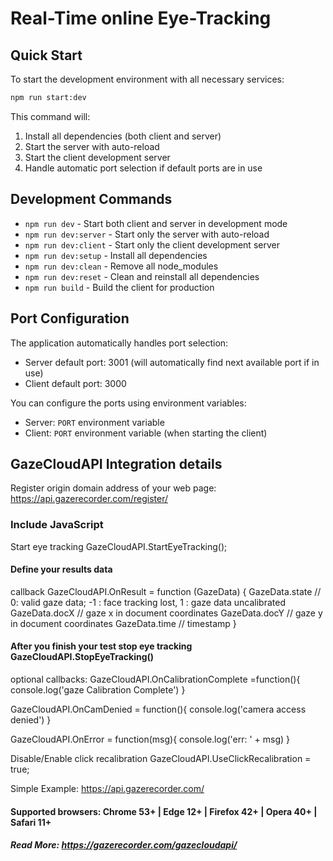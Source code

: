 # Real-Time online Eye-Tracking

## Quick Start

To start the development environment with all necessary services:

```bash
npm run start:dev
```

This command will:

1. Install all dependencies (both client and server)
2. Start the server with auto-reload
3. Start the client development server
4. Handle automatic port selection if default ports are in use

## Development Commands

- `npm run dev` - Start both client and server in development mode
- `npm run dev:server` - Start only the server with auto-reload
- `npm run dev:client` - Start only the client development server
- `npm run dev:setup` - Install all dependencies
- `npm run dev:clean` - Remove all node_modules
- `npm run dev:reset` - Clean and reinstall all dependencies
- `npm run build` - Build the client for production

## Port Configuration

The application automatically handles port selection:

- Server default port: 3001 (will automatically find next available port if in use)
- Client default port: 3000

You can configure the ports using environment variables:

- Server: `PORT` environment variable
- Client: `PORT` environment variable (when starting the client)

## GazeCloudAPI Integration details

Register origin domain address of your web page: <https://api.gazerecorder.com/register/>

### Include JavaScript

<script src="https://api.gazerecorder.com/GazeCloudAPI.js" ></script>
Start eye tracking GazeCloudAPI.StartEyeTracking();

#### Define your results data

callback GazeCloudAPI.OnResult = function (GazeData) { GazeData.state // 0: valid gaze data; -1 : face tracking lost, 1 : gaze data uncalibrated GazeData.docX // gaze x in document coordinates GazeData.docY // gaze y in document coordinates GazeData.time // timestamp }

#### After you finish your test stop eye tracking GazeCloudAPI.StopEyeTracking()

optional callbacks: GazeCloudAPI.OnCalibrationComplete =function(){ console.log('gaze Calibration Complete') }

GazeCloudAPI.OnCamDenied = function(){ console.log('camera access denied') }

GazeCloudAPI.OnError = function(msg){ console.log('err: ' + msg) }

Disable/Enable click recalibration GazeCloudAPI.UseClickRecalibration = true;

Simple Example: <https://api.gazerecorder.com/>

#### Supported browsers: Chrome 53+ | Edge 12+ | Firefox 42+ | Opera 40+ | Safari 11+

##### Read More: <https://gazerecorder.com/gazecloudapi/>
